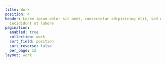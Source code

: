 ```yaml
---
title: Work
position: 4
header: Lorem ipsum dolor sit amet, consectetur adipisicing elit, sed do eiusmod tempor
  incididunt ut labore
pagination:
  enabled: true
  collection: work
  sort_field: position
  sort_reverse: false
  per_page: 12
layout: work
---
```


